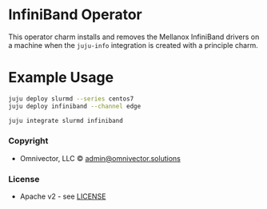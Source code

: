 # InfiniBand Operator

This operator charm installs and removes the Mellanox InfiniBand drivers
on a machine when the `juju-info` integration is created with a principle charm.

# Example Usage
```bash
juju deploy slurmd --series centos7
juju deploy infiniband --channel edge

juju integrate slurmd infiniband
```

### Copyright
* Omnivector, LLC &copy; <admin@omnivector.solutions>

### License
* Apache v2 - see [LICENSE](./LICENSE)
